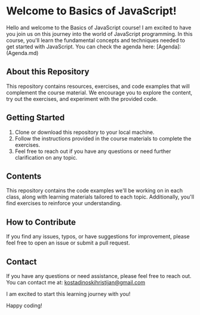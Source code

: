 # Welcome to Basics of JavaScript!

Hello and welcome to the Basics of JavaScript course! I am excited to have you join us on this journey
into the world of JavaScript programming. In this course, you'll learn the fundamental concepts and
techniques needed to get started with JavaScript. You can check the agenda here: [Agenda]: (Agenda.md)

## About this Repository

This repository contains resources, exercises, and code examples that will complement the course
material. We encourage you to explore the content, try out the exercises, and experiment with the
provided code.

## Getting Started

1. Clone or download this repository to your local machine.
2. Follow the instructions provided in the course materials to complete the exercises.
3. Feel free to reach out if you have any questions or need further clarification on any topic.

## Contents

This repository contains the code examples we'll be working on in each class, along with learning
materials tailored to each topic. Additionally, you'll find exercises to reinforce your understanding.

## How to Contribute

If you find any issues, typos, or have suggestions for improvement, please feel free to open an issue or submit a pull request.

## Contact

If you have any questions or need assistance, please feel free to reach out. You can contact me at:
kostadinoskihristijan@gmail.com

I am excited to start this learning journey with you!

Happy coding!
